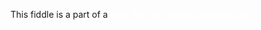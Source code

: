 This fiddle is a part of a <a href="https://yogeshchauhan.com/learn-to-make-a-responsive-gallery-using-css-grid-and-without-media-queries/" target="_blank" style="color:white;">Blog Post on YogeshChauhan.com</a>
